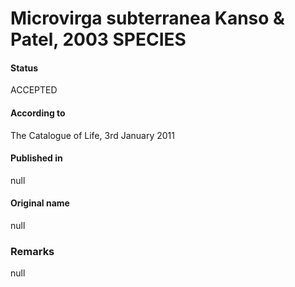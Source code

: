 # Microvirga subterranea Kanso & Patel, 2003 SPECIES

#### Status
ACCEPTED

#### According to
The Catalogue of Life, 3rd January 2011

#### Published in
null

#### Original name
null

### Remarks
null